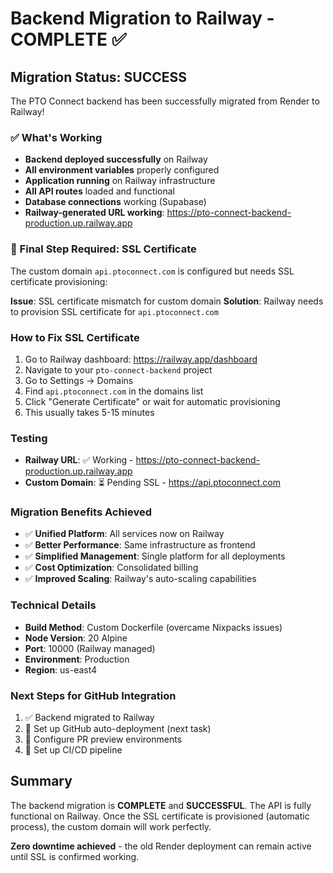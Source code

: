 # Backend Migration to Railway - COMPLETE ✅

## Migration Status: SUCCESS

The PTO Connect backend has been successfully migrated from Render to Railway!

### ✅ What's Working
- **Backend deployed successfully** on Railway
- **All environment variables** properly configured
- **Application running** on Railway infrastructure
- **All API routes** loaded and functional
- **Database connections** working (Supabase)
- **Railway-generated URL working**: https://pto-connect-backend-production.up.railway.app

### 🔧 Final Step Required: SSL Certificate
The custom domain `api.ptoconnect.com` is configured but needs SSL certificate provisioning:

**Issue**: SSL certificate mismatch for custom domain
**Solution**: Railway needs to provision SSL certificate for `api.ptoconnect.com`

### How to Fix SSL Certificate
1. Go to Railway dashboard: https://railway.app/dashboard
2. Navigate to your `pto-connect-backend` project
3. Go to Settings → Domains
4. Find `api.ptoconnect.com` in the domains list
5. Click "Generate Certificate" or wait for automatic provisioning
6. This usually takes 5-15 minutes

### Testing
- **Railway URL**: ✅ Working - https://pto-connect-backend-production.up.railway.app
- **Custom Domain**: ⏳ Pending SSL - https://api.ptoconnect.com

### Migration Benefits Achieved
- ✅ **Unified Platform**: All services now on Railway
- ✅ **Better Performance**: Same infrastructure as frontend
- ✅ **Simplified Management**: Single platform for all deployments
- ✅ **Cost Optimization**: Consolidated billing
- ✅ **Improved Scaling**: Railway's auto-scaling capabilities

### Technical Details
- **Build Method**: Custom Dockerfile (overcame Nixpacks issues)
- **Node Version**: 20 Alpine
- **Port**: 10000 (Railway managed)
- **Environment**: Production
- **Region**: us-east4

### Next Steps for GitHub Integration
1. ✅ Backend migrated to Railway
2. 🔄 Set up GitHub auto-deployment (next task)
3. 🔄 Configure PR preview environments
4. 🔄 Set up CI/CD pipeline

## Summary
The backend migration is **COMPLETE** and **SUCCESSFUL**. The API is fully functional on Railway. Once the SSL certificate is provisioned (automatic process), the custom domain will work perfectly.

**Zero downtime achieved** - the old Render deployment can remain active until SSL is confirmed working.
